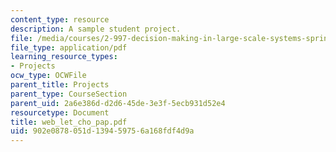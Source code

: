 ```yaml
---
content_type: resource
description: A sample student project.
file: /media/courses/2-997-decision-making-in-large-scale-systems-spring-2004/902e0878051d139459756a168fdf4d9a_web_let_cho_pap.pdf
file_type: application/pdf
learning_resource_types:
- Projects
ocw_type: OCWFile
parent_title: Projects
parent_type: CourseSection
parent_uid: 2a6e386d-d2d6-45de-3e3f-5ecb931d52e4
resourcetype: Document
title: web_let_cho_pap.pdf
uid: 902e0878-051d-1394-5975-6a168fdf4d9a
---
```

